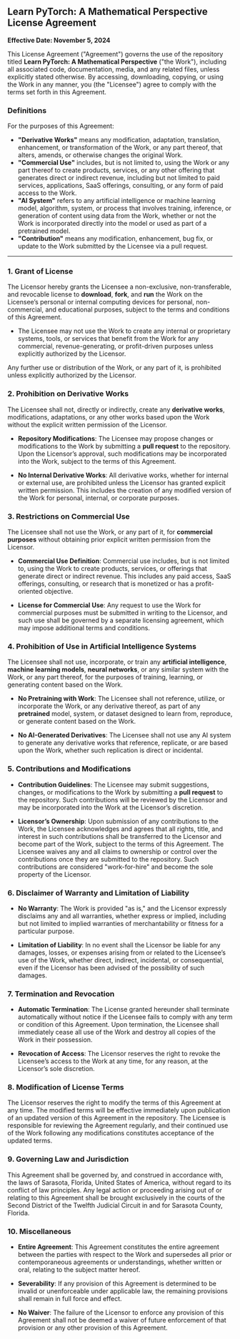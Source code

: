 ## **Learn PyTorch: A Mathematical Perspective License Agreement**

**Effective Date: November 5, 2024**

This License Agreement ("Agreement") governs the use of the repository titled **Learn PyTorch: A Mathematical Perspective** ("the Work"), including all associated code, documentation, media, and any related files, unless explicitly stated otherwise. By accessing, downloading, copying, or using the Work in any manner, you (the "Licensee") agree to comply with the terms set forth in this Agreement. 

### **Definitions**
For the purposes of this Agreement:
- **"Derivative Works"** means any modification, adaptation, translation, enhancement, or transformation of the Work, or any part thereof, that alters, amends, or otherwise changes the original Work.
- **"Commercial Use"** includes, but is not limited to, using the Work or any part thereof to create products, services, or any other offering that generates direct or indirect revenue, including but not limited to paid services, applications, SaaS offerings, consulting, or any form of paid access to the Work.
- **"AI System"** refers to any artificial intelligence or machine learning model, algorithm, system, or process that involves training, inference, or generation of content using data from the Work, whether or not the Work is incorporated directly into the model or used as part of a pretrained model.
- **"Contribution"** means any modification, enhancement, bug fix, or update to the Work submitted by the Licensee via a pull request.

---

### 1. **Grant of License**
   The Licensor hereby grants the Licensee a non-exclusive, non-transferable, and revocable license to **download**, **fork**, and **run** the Work on the Licensee’s personal or internal computing devices for personal, non-commercial, and educational purposes, subject to the terms and conditions of this Agreement. 
   
   - The Licensee may not use the Work to create any internal or proprietary systems, tools, or services that benefit from the Work for any commercial, revenue-generating, or profit-driven purposes unless explicitly authorized by the Licensor.
   
   Any further use or distribution of the Work, or any part of it, is prohibited unless explicitly authorized by the Licensor.

### 2. **Prohibition on Derivative Works**
   The Licensee shall not, directly or indirectly, create any **derivative works**, modifications, adaptations, or any other works based upon the Work without the explicit written permission of the Licensor.
   
   - **Repository Modifications**: The Licensee may propose changes or modifications to the Work by submitting a **pull request** to the repository. Upon the Licensor’s approval, such modifications may be incorporated into the Work, subject to the terms of this Agreement.
   
   - **No Internal Derivative Works**: All derivative works, whether for internal or external use, are prohibited unless the Licensor has granted explicit written permission. This includes the creation of any modified version of the Work for personal, internal, or corporate purposes.

### 3. **Restrictions on Commercial Use**
   The Licensee shall not use the Work, or any part of it, for **commercial purposes** without obtaining prior explicit written permission from the Licensor. 
   
   - **Commercial Use Definition**: Commercial use includes, but is not limited to, using the Work to create products, services, or offerings that generate direct or indirect revenue. This includes any paid access, SaaS offerings, consulting, or research that is monetized or has a profit-oriented objective.
   
   - **License for Commercial Use**: Any request to use the Work for commercial purposes must be submitted in writing to the Licensor, and such use shall be governed by a separate licensing agreement, which may impose additional terms and conditions.

### 4. **Prohibition of Use in Artificial Intelligence Systems**
   The Licensee shall not use, incorporate, or train any **artificial intelligence**, **machine learning models**, **neural networks**, or any similar system with the Work, or any part thereof, for the purposes of training, learning, or generating content based on the Work.
   
   - **No Pretraining with Work**: The Licensee shall not reference, utilize, or incorporate the Work, or any derivative thereof, as part of any **pretrained** model, system, or dataset designed to learn from, reproduce, or generate content based on the Work.
   
   - **No AI-Generated Derivatives**: The Licensee shall not use any AI system to generate any derivative works that reference, replicate, or are based upon the Work, whether such replication is direct or incidental.

### 5. **Contributions and Modifications**
   - **Contribution Guidelines**: The Licensee may submit suggestions, changes, or modifications to the Work by submitting a **pull request** to the repository. Such contributions will be reviewed by the Licensor and may be incorporated into the Work at the Licensor’s discretion.
   
   - **Licensor’s Ownership**: Upon submission of any contributions to the Work, the Licensee acknowledges and agrees that all rights, title, and interest in such contributions shall be transferred to the Licensor and become part of the Work, subject to the terms of this Agreement. The Licensee waives any and all claims to ownership or control over the contributions once they are submitted to the repository. Such contributions are considered "work-for-hire" and become the sole property of the Licensor.

### 6. **Disclaimer of Warranty and Limitation of Liability**
   - **No Warranty**: The Work is provided "as is," and the Licensor expressly disclaims any and all warranties, whether express or implied, including but not limited to implied warranties of merchantability or fitness for a particular purpose.
   
   - **Limitation of Liability**: In no event shall the Licensor be liable for any damages, losses, or expenses arising from or related to the Licensee’s use of the Work, whether direct, indirect, incidental, or consequential, even if the Licensor has been advised of the possibility of such damages.

### 7. **Termination and Revocation**
   - **Automatic Termination**: The License granted hereunder shall terminate automatically without notice if the Licensee fails to comply with any term or condition of this Agreement. Upon termination, the Licensee shall immediately cease all use of the Work and destroy all copies of the Work in their possession.
   
   - **Revocation of Access**: The Licensor reserves the right to revoke the Licensee’s access to the Work at any time, for any reason, at the Licensor’s sole discretion.

### 8. **Modification of License Terms**
   The Licensor reserves the right to modify the terms of this Agreement at any time. The modified terms will be effective immediately upon publication of an updated version of this Agreement in the repository. The Licensee is responsible for reviewing the Agreement regularly, and their continued use of the Work following any modifications constitutes acceptance of the updated terms.

### 9. **Governing Law and Jurisdiction**
   This Agreement shall be governed by, and construed in accordance with, the laws of Sarasota, Florida, United States of America, without regard to its conflict of law principles. Any legal action or proceeding arising out of or relating to this Agreement shall be brought exclusively in the courts of the Second District of the Twelfth Judicial Circuit in and for Sarasota County, Florida.

### 10. **Miscellaneous**
   - **Entire Agreement**: This Agreement constitutes the entire agreement between the parties with respect to the Work and supersedes all prior or contemporaneous agreements or understandings, whether written or oral, relating to the subject matter hereof.
   
   - **Severability**: If any provision of this Agreement is determined to be invalid or unenforceable under applicable law, the remaining provisions shall remain in full force and effect.
   
   - **No Waiver**: The failure of the Licensor to enforce any provision of this Agreement shall not be deemed a waiver of future enforcement of that provision or any other provision of this Agreement.
